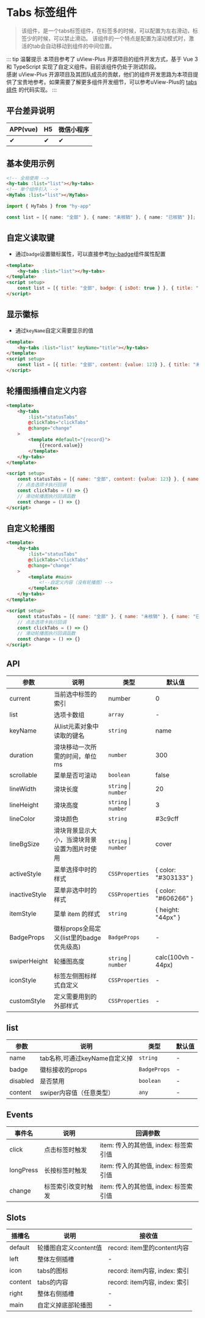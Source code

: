 # Tabs 标签组件
> 该组件，是一个tabs标签组件，在标签多的时候，可以配置为左右滑动，标签少的时候，可以禁止滑动。 该组件的一个特点是配置为滚动模式时，激活的tab会自动移动到组件的中间位置。

::: tip 温馨提示
本项目参考了 uView-Plus 开源项目的组件开发方式，基于 Vue 3 和 TypeScript 实现了自定义组件。目前该组件仍处于测试阶段。<br>
感谢 uView-Plus 开源项目及其团队成员的贡献，他们的组件开发思路为本项目提供了宝贵地参考。如果需要了解更多组件开发细节，可以参考uView-Plus的 [tabs组件](https://uiadmin.net/uview-plus/components/tabs.html) 的代码实现。
:::

## 平台差异说明

| APP(vue) | H5 | 微信小程序 |
|----------|----|-------|
| ✔        | ✔  | ✔     |

## 基本使用示例

```html
<!-- 全局使用 -->
<hy-tabs :list="list"></hy-tabs>
<!-- 单个组件引入 -->
<HyTabs :list="list"></HyTabs>
```
```ts
import { HyTabs } from "hy-app"

const list = [{ name: "全部" }, { name: "未核销" }, { name: "已核销" }];
```

## 自定义读取键
- 通过`badge`设置徽标属性，可以直接参考[hy-badge](./badge.md)组件属性配置
```html
<template>
    <hy-tabs :list="list"></hy-tabs>
</template>
<script setup>
    const list = [{ title: "全部", badge: { isDot: true } }, { title: "未核销", badge: { value: 5 }}, { title: "已核销" }];
</script>
```

## 显示徽标
- 通过`keyName`自定义需要显示的值
```html
<template>
    <hy-tabs :list="list" keyName="title"></hy-tabs>
</template>
<script setup>
    const list = [{ title: "全部", content: {value: 123} }, { title: "未核销" }, { title: "已核销" }];
</script>
```

## 轮播图插槽自定义内容

```html
<template>
    <hy-tabs
        :list="statusTabs"
        @clickTabs="clickTabs"
        @change="change"
    >
        <template #default="{record}">
            {{record.value}}
        </template>
    </hy-tabs>
</template>

<script setup>
    const statusTabs = [{ name: "全部", content: {value: 123} }, { name: "未核销" }, { name: "已核销" }];
    // 点击选项卡执行回调
    const clickTabs = () => {}
    // 滑动轮播图执行回调函数
    const change = () => {}
</script>
```

## 自定义轮播图

```html
<template>
    <hy-tabs
        :list="statusTabs"
        @clickTabs="clickTabs"
        @change="change"
    >
        <template #main>
            <!--自定义内容（没有轮播图）-->
        </template>
    </hy-tabs>
</template>

<script setup>
    const statusTabs = [{ name: "全部" }, { name: "未核销" }, { name: "已核销" }];
    // 点击选项卡执行回调
    const clickTabs = () => {}
    // 滑动轮播图执行回调函数
    const change = () => {}
</script>
```

## API

| 参数            | 说明                           | 类型                   | 默认值                    |
|---------------|------------------------------|----------------------|------------------------|
| current       | 当前选中标签的索引                    | number               | 0                      |
| list          | 选项卡数组                        | `array`              | -                      |
| keyName       | 从list元素对象中读取的键名              | `string`             | name                   |
| duration      | 滑块移动一次所需的时间，单位 ms            | `number`             | 300                    |
| scrollable    | 菜单是否可滚动                      | `boolean`            | false                  |
| lineWidth     | 滑块长度                         | `string` \| `number` | 20                     |
| lineHeight    | 滑块高度                         | `string` \| `number` | 3                      |
| lineColor     | 滑块颜色                         | `string`             | #3c9cff                |
| lineBgSize    | 滑块背景显示大小，当滑块背景设置为图片时使用       | `string` \| `number` | cover                  |
| activeStyle   | 菜单选择中时的样式                    | `CSSProperties`      | \{ color: "#303133" \} |
| inactiveStyle | 菜单非选中时的样式                    | `CSSProperties`      | \{ color: "#606266" \} |
| itemStyle     | 菜单 item 的样式                  | `string`             | \{ height: "44px" \}   |
| BadgeProps    | 徽标props全局定义(list里的badge优先级高) | `BadgeProps`         | -                      |
| swiperHeight  | 轮播图高度                        | `string` \| `number` | calc(100vh - 44px)     |
| iconStyle     | 标签左侧图标样式自定义                  | `CSSProperties`      | -                      |
| customStyle   | 定义需要用到的外部样式                  | `CSSProperties`      | -                      |

## list

| 参数       | 说明                   | 类型           | 默认值 |
|----------|----------------------|--------------|-----|
| name     | tab名称,可通过keyName自定义掉 | `string`     | -   |
| badge    | 徽标接收的props           | `BadgeProps` | -   |
| disabled | 是否禁用                 | `boolean`    | -   |
| content  | swiper内容值（任意类型）      | `any`        | -   |


## Events

| 事件名       | 说明        | 回调参数                       |
|-----------|-----------|----------------------------|
| click     | 点击标签时触发   | item: 传入的其他值, index: 标签索引值 |
| longPress | 长按标签时触发   | item: 传入的其他值, index: 标签索引值 |
| change    | 标签索引改变时触发 | item: 传入的其他值, index: 标签索引值 |

## Slots

| 插槽名     | 说明             | 接收值                       |
|---------|----------------|---------------------------|
| default | 轮播图自定义content值 | record: item里的content内容   |
| left    | 整体左侧插槽         | -                         |
| icon    | tabs的图标        | record: item内容, index: 索引 |
| content | tabs的内容        | record: item内容, index: 索引 |
| right   | 整体右侧插槽         | -                         |
| main    | 自定义掉底部轮播图      | -                         |

<demo-model url="pages/components/tabs/tabs"></demo-model>